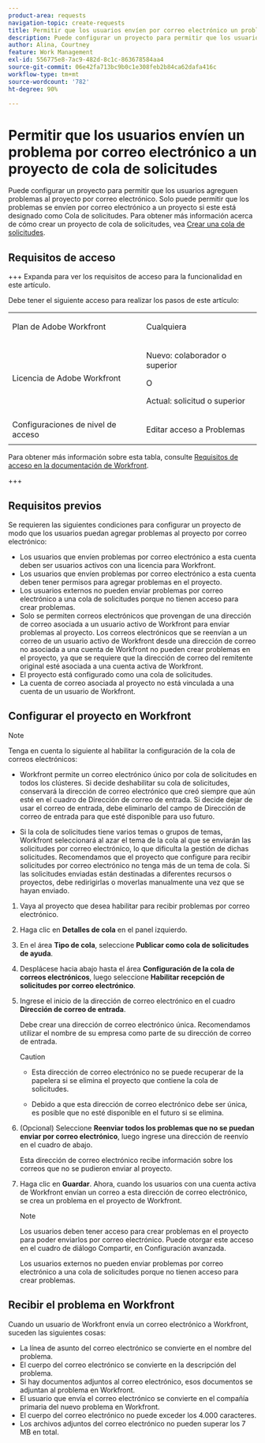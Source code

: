 ```yaml
---
product-area: requests
navigation-topic: create-requests
title: Permitir que los usuarios envíen por correo electrónico un problema a un proyecto de cola de solicitudes
description: Puede configurar un proyecto para permitir que los usuarios agreguen problemas al proyecto por correo electrónico.
author: Alina, Courtney
feature: Work Management
exl-id: 556775e8-7ac9-482d-8c1c-863678584aa4
source-git-commit: 06e42fa713bc9b0c1e308feb2b84ca62dafa416c
workflow-type: tm+mt
source-wordcount: '782'
ht-degree: 90%

---
```


# Permitir que los usuarios envíen un problema por correo electrónico a un proyecto de cola de solicitudes

<!-- Audited: 4/2025 -->

<!--
<p style="color: #ff1493;" data-mc-conditions="QuicksilverOrClassic.Draft mode">(NOTE:&nbsp;When updating POP account information here, also update information in these articles: Allowing users to reply to email notifications, Configuring Email Notifications, Understanding the Queue Details Tab in a Project )</p>
-->

Puede configurar un proyecto para permitir que los usuarios agreguen problemas al proyecto por correo electrónico. Solo puede permitir que los problemas se envíen por correo electrónico a un proyecto si este está designado como Cola de solicitudes. Para obtener más información acerca de cómo crear un proyecto de cola de solicitudes, vea [Crear una cola de solicitudes](../../../manage-work/requests/create-and-manage-request-queues/create-request-queue.md).

## Requisitos de acceso

+++ Expanda para ver los requisitos de acceso para la funcionalidad en este artículo.

Debe tener el siguiente acceso para realizar los pasos de este artículo:

<table style="table-layout:auto"> 
 <col> 
 <col> 
 <tbody> 
  <tr> 
   <td role="rowheader">Plan de Adobe Workfront</td> 
   <td> <p>Cualquiera </p> </td> 
  </tr> 
  <tr> 
   <td role="rowheader">Licencia de Adobe Workfront</td> 
   <td> <p>Nuevo: colaborador o superior</p>
   O
   <p>Actual: solicitud o superior</p>
    </td> 
  </tr> 
  <tr> 
   <td role="rowheader">Configuraciones de nivel de acceso</td> 
   <td> <p>Editar acceso a Problemas</p>  </td> 
  </tr> 
 </tbody> 
</table>

Para obtener más información sobre esta tabla, consulte [Requisitos de acceso en la documentación de Workfront](/help/quicksilver/administration-and-setup/add-users/access-levels-and-object-permissions/access-level-requirements-in-documentation.md).

+++

## Requisitos previos

Se requieren las siguientes condiciones para configurar un proyecto de modo que los usuarios puedan agregar problemas al proyecto por correo electrónico:

* Los usuarios que envíen problemas por correo electrónico a esta cuenta deben ser usuarios activos con una licencia para Workfront.
* Los usuarios que envíen problemas por correo electrónico a esta cuenta deben tener permisos para agregar problemas en el proyecto.
* Los usuarios externos no pueden enviar problemas por correo electrónico a una cola de solicitudes porque no tienen acceso para crear problemas.
* Solo se permiten correos electrónicos que provengan de una dirección de correo asociada a un usuario activo de Workfront para enviar problemas al proyecto. Los correos electrónicos que se reenvían a un correo de un usuario activo de Workfront desde una dirección de correo no asociada a una cuenta de Workfront no pueden crear problemas en el proyecto, ya que se requiere que la dirección de correo del remitente original esté asociada a una cuenta activa de Workfront.
* El proyecto está configurado como una cola de solicitudes.
* La cuenta de correo asociada al proyecto no está vinculada a una cuenta de un usuario de Workfront.

## Configurar el proyecto en Workfront

>[!NOTE]
>
>Tenga en cuenta lo siguiente al habilitar la configuración de la cola de correos electrónicos:
>
>* Workfront permite un correo electrónico único por cola de solicitudes en todos los clústeres. Si decide deshabilitar su cola de solicitudes, conservará la dirección de correo electrónico que creó siempre que aún esté en el cuadro de Dirección de correo de entrada. Si decide dejar de usar el correo de entrada, debe eliminarlo del campo de Dirección de correo de entrada para que esté disponible para uso futuro.
>
>* Si la cola de solicitudes tiene varios temas o grupos de temas, Workfront seleccionará al azar el tema de la cola al que se enviarán las solicitudes por correo electrónico, lo que dificulta la gestión de dichas solicitudes.
>Recomendamos que el proyecto que configure para recibir solicitudes por correo electrónico no tenga más de un tema de cola. Si las solicitudes enviadas están destinadas a diferentes recursos o proyectos, debe redirigirlas o moverlas manualmente una vez que se hayan enviado.

1. Vaya al proyecto que desea habilitar para recibir problemas por correo electrónico.
1. Haga clic en **Detalles de cola** en el panel izquierdo.
1. En el área **Tipo de cola**, seleccione **Publicar como cola de solicitudes de ayuda**.

1. Desplácese hacia abajo hasta el área **Configuración de la cola de correos electrónicos**, luego seleccione **Habilitar recepción de solicitudes por correo electrónico**.

1. Ingrese el inicio de la dirección de correo electrónico en el cuadro **Dirección de correo de entrada**.

   Debe crear una dirección de correo electrónico única. Recomendamos utilizar el nombre de su empresa como parte de su dirección de correo de entrada.

   >[!CAUTION]
   >
   >* Esta dirección de correo electrónico no se puede recuperar de la papelera si se elimina el proyecto que contiene la cola de solicitudes.
   >
   >* Debido a que esta dirección de correo electrónico debe ser única, es posible que no esté disponible en el futuro si se elimina.
   <!--
   >This was the case previously, but it's not working this way anymore, since August 2022: * Emails forwarded to this email address are not added as issues to the project in&nbsp;Workfront. Only emails created from this email address are added as issues.
   -->

1. (Opcional) Seleccione **Reenviar todos los problemas que no se puedan enviar por correo electrónico**, luego ingrese una dirección de reenvío en el cuadro de abajo.

   Esta dirección de correo electrónico recibe información sobre los correos que no se pudieron enviar al proyecto.

1. Haga clic en **Guardar**. Ahora, cuando los usuarios con una cuenta activa de Workfront envían un correo a esta dirección de correo electrónico, se crea un problema en el proyecto de Workfront.

   >[!NOTE]
   >
   >Los usuarios deben tener acceso para crear problemas en el proyecto para poder enviarlos por correo electrónico. Puede otorgar este acceso en el cuadro de diálogo Compartir, en Configuración avanzada.
   >
   >Los usuarios externos no pueden enviar problemas por correo electrónico a una cola de solicitudes porque no tienen acceso para crear problemas.

## Recibir el problema en Workfront

Cuando un usuario de Workfront envía un correo electrónico a Workfront, suceden las siguientes cosas:

* La línea de asunto del correo electrónico se convierte en el nombre del problema.
* El cuerpo del correo electrónico se convierte en la descripción del problema.
* Si hay documentos adjuntos al correo electrónico, esos documentos se adjuntan al problema en Workfront.
* El usuario que envía el correo electrónico se convierte en el compañía primaria del nuevo problema en Workfront.
* El cuerpo del correo electrónico no puede exceder los 4.000 caracteres.
* Los archivos adjuntos del correo electrónico no pueden superar los 7 MB en total.
